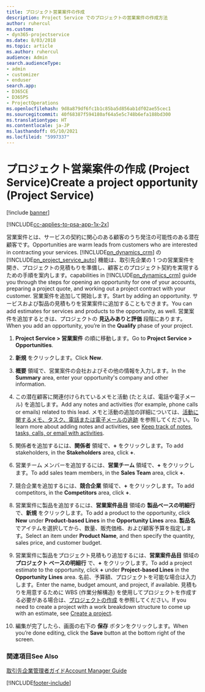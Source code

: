 ```yaml
---
title: プロジェクト営業案件の作成
description: Project Service でのプロジェクトの営業案件の作成方法
author: ruhercul
ms.custom:
- dyn365-projectservice
ms.date: 8/03/2018
ms.topic: article
ms.author: ruhercul
audience: Admin
search.audienceType:
- admin
- customizer
- enduser
search.app:
- D365CE
- D365PS
- ProjectOperations
ms.openlocfilehash: 9d8a879df6fc1b1c85ba5d856ab1df02ae55cec1
ms.sourcegitcommit: 40f68387f594180af64a5e5c748b6efa188bd300
ms.translationtype: HT
ms.contentlocale: ja-JP
ms.lasthandoff: 05/10/2021
ms.locfileid: "5997337"
---
```

# <a name="create-a-project-opportunity-project-service"></a><span data-ttu-id="4119f-103">プロジェクト営業案件の作成 (Project Service)</span><span class="sxs-lookup"><span data-stu-id="4119f-103">Create a project opportunity (Project Service)</span></span>

[!include [banner](../includes/psa-now-project-operations.md)]

[!INCLUDE[cc-applies-to-psa-app-1x-2x](../includes/cc-applies-to-psa-app-1x-2x.md)]

<span data-ttu-id="4119f-104">営業案件とは、サービスの契約に関心のある顧客のうち発注の可能性のある潜在顧客です。</span><span class="sxs-lookup"><span data-stu-id="4119f-104">Opportunities are warm leads from customers who are interested in contracting your services.</span></span> [!INCLUDE[pn_dynamics_crm](../includes/pn-dynamics-crm.md)] <span data-ttu-id="4119f-105">の [!INCLUDE[pn_project_service_auto](../includes/pn-project-service-auto.md)] 機能は、取引先企業の 1 つの営業案件を開き、プロジェクトの見積もりを準備し、顧客とのプロジェクト契約を実現するための手順を案内します。</span><span class="sxs-lookup"><span data-stu-id="4119f-105">capabilities in [!INCLUDE[pn_dynamics_crm](../includes/pn-dynamics-crm.md)] guide you through the steps for opening an opportunity for one of your accounts, preparing a project quote, and working out a project contract with your customer.</span></span> <span data-ttu-id="4119f-106">営業案件を追加して開始します。</span><span class="sxs-lookup"><span data-stu-id="4119f-106">Start by adding an opportunity.</span></span> <span data-ttu-id="4119f-107">サービスおよび製品の見積もりを営業案件に追加することもできます。</span><span class="sxs-lookup"><span data-stu-id="4119f-107">You can add estimates for services and products to the opportunity, as well.</span></span> <span data-ttu-id="4119f-108">営業案件を追加するときは、プロジェクトの **見込みありと評価** 段階にあります。</span><span class="sxs-lookup"><span data-stu-id="4119f-108">When you add an opportunity, you’re in the **Qualify** phase of your project.</span></span>  
  
1.  <span data-ttu-id="4119f-109">**Project Service > 営業案件** の順に移動します。</span><span class="sxs-lookup"><span data-stu-id="4119f-109">Go to **Project Service > Opportunities**.</span></span>  
  
2.  <span data-ttu-id="4119f-110">**新規** をクリックします。</span><span class="sxs-lookup"><span data-stu-id="4119f-110">Click **New**.</span></span>  
  
3.  <span data-ttu-id="4119f-111">**概要** 領域で、営業案件の会社およびその他の情報を入力します。</span><span class="sxs-lookup"><span data-stu-id="4119f-111">In the **Summary** area, enter your opportunity's company and other information.</span></span>  
  
4.  <span data-ttu-id="4119f-112">この潜在顧客に関連付けられているメモと活動 (たとえば、電話や電子メール) を追加します。</span><span class="sxs-lookup"><span data-stu-id="4119f-112">Add any notes and activities (for example, phone calls or emails) related to this lead.</span></span> <span data-ttu-id="4119f-113">メモと活動の追加の詳細については、[活動に関するメモ、タスク、電話または電子メールの追跡](/dynamics365/customerengagement/on-premises/basics/work-with-activities) を参照してください。</span><span class="sxs-lookup"><span data-stu-id="4119f-113">To learn more about adding notes and activities, see [Keep track of notes, tasks, calls, or email with activities](/dynamics365/customerengagement/on-premises/basics/work-with-activities).</span></span>  
  
5.  <span data-ttu-id="4119f-114">関係者を追加するには、**関係者** 領域で、**+** をクリックします。</span><span class="sxs-lookup"><span data-stu-id="4119f-114">To add stakeholders, in the **Stakeholders** area, click **+**.</span></span>  
  
6.  <span data-ttu-id="4119f-115">営業チーム メンバーを追加するには、**営業チーム** 領域で、**+** をクリックします。</span><span class="sxs-lookup"><span data-stu-id="4119f-115">To add sales team members, in the **Sales Team** area, click **+**.</span></span>  
  
7.  <span data-ttu-id="4119f-116">競合企業を追加するには、**競合企業** 領域で、**+** をクリックします。</span><span class="sxs-lookup"><span data-stu-id="4119f-116">To add competitors, in the **Competitors** area, click **+**.</span></span>  
  
8.  <span data-ttu-id="4119f-117">営業案件に製品を追加するには、**営業案件品目** 領域の **製品ベースの明細行** で、**新規** をクリックします。</span><span class="sxs-lookup"><span data-stu-id="4119f-117">To add a product to the opportunity, click **New** under **Product-based Lines** in the **Opportunity Lines** area.</span></span> <span data-ttu-id="4119f-118">**製品名** でアイテムを選択してから、数量、販売価格、および顧客予算を指定します。</span><span class="sxs-lookup"><span data-stu-id="4119f-118">Select an item under **Product Name**, and then specify the quantity, sales price, and customer budget.</span></span>  
  
9. <span data-ttu-id="4119f-119">営業案件に製品をプロジェクト見積もり追加するには、**営業案件品目** 領域の **プロジェクト ベースの明細行** で、**+** をクリックします。</span><span class="sxs-lookup"><span data-stu-id="4119f-119">To add a project estimate to the opportunity, click **+** under **Project-based Lines** in the **Opportunity Lines** area.</span></span> <span data-ttu-id="4119f-120">名前、予算額、プロジェクトを可能な場合は入力します。</span><span class="sxs-lookup"><span data-stu-id="4119f-120">Enter the name, budget amount, and project, if available.</span></span> <span data-ttu-id="4119f-121">見積もりを用意するために WBS (作業分解構造) を使用してプロジェクトを作成する必要がある場合は、[プロジェクトの作成](../psa/create-project.md) を参照してください。</span><span class="sxs-lookup"><span data-stu-id="4119f-121">If you need to create a project with a work breakdown structure to come up with an estimate, see [Create a project](../psa/create-project.md).</span></span>  
  
10. <span data-ttu-id="4119f-122">編集が完了したら、画面の右下の **保存** ボタンをクリックします。</span><span class="sxs-lookup"><span data-stu-id="4119f-122">When you’re done editing, click the **Save** button at the bottom right of the screen.</span></span>  
  
### <a name="see-also"></a><span data-ttu-id="4119f-123">関連項目</span><span class="sxs-lookup"><span data-stu-id="4119f-123">See Also</span></span>  
 [<span data-ttu-id="4119f-124">取引先企業管理者ガイド</span><span class="sxs-lookup"><span data-stu-id="4119f-124">Account Manager Guide</span></span>](../psa/account-manager-guide.md)


[!INCLUDE[footer-include](../includes/footer-banner.md)]